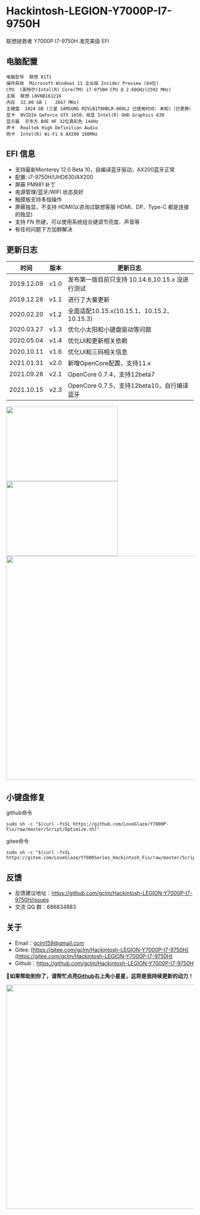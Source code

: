# Hackintosh-LEGION-Y7000P-I7-9750H

联想拯救者 Y7000P I7-9750H 准完美级 EFI

## 电脑配置

```
电脑型号  联想 81T1
操作系统  Microsoft Windows 11 企业版 Insider Preview (64位)
CPU  (英特尔)Intel(R) Core(TM) i7-9750H CPU @ 2.60GHz(2592 MHz)
主板  联想 LNVNB161216
内存  32.00 GB (   2667 MHz)
主硬盘  1024 GB (三星 SAMSUNG MZVLB1T0HBLR-000L2 已使用时间: 未知)（已更换）
显卡  NVIDIA GeForce GTX 1650，核显 Intel(R) UHD Graphics 630
显示器  京东方 BOE HF 32位真彩色 144Hz
声卡  Realtek High Definition Audio
网卡  Intel(R) Wi-Fi 6 AX200 160MHz
```

## EFI 信息
- 支持最新Monterey 12.0 Beta 10，自编译蓝牙驱动，AX200蓝牙正常
- 配置: i7-9750H/UHD630/AX200
- 屏蔽 PM981 补丁
- 电源管理/蓝牙/WIFI 状态良好
- 触摸板支持多指操作
- 屏蔽独显，不支持 HDMI(以咨询过联想客服 HDMI、DP、Type-C 都是连接的独显)
- 支持 FN 热键，可以使用系统组合键调节亮度、声音等
- 有任何问题下方加群解决
## 更新日志

| 时间       | 版本 | 更新日志                                         |
| ---------- | ---- | -----------------------------------------------|
| 2019.12.09 | v1.0 | 发布第一版目前只支持 10.14.6,10.15.x 没进行测试   |
| 2019.12.28 | v1.1 | 进行了大量更新                                  |
| 2020.02.20 | v1.2 | 全面适配10.15.x(10.15.1、10.15.2、10.15.3)      |
| 2020.03.27 | v1.3 | 优化小太阳和小键盘驱动等问题                     |
| 2020.05.04 | v1.4 | 优化UI和更新相关依赖                            |
| 2020.10.11 | v1.6 | 优化UI和三码相关信息                            |
| 2021.01.31 | v2.0 | 新增OpenCore配置，支持11.x                      |
| 2021.09.26 | v2.1 | OpenCore 0.7.4，支持12beta7                    |
| 2021.10.15 | v2.3 | OpenCore 0.7.5，支持12beta10，自行编译蓝牙      |

<img src='https://cdn.jsdelivr.net/gh/LoveGlaze/images@master/1.png' height="200px" width="300px"><img src='https://cdn.jsdelivr.net/gh/LoveGlaze/images@master/2.png' height="200px" width="300px"/>
<img src='https://cdn.jsdelivr.net/gh/LoveGlaze/images@master/3.png' width="600px"/>
## 小键盘修复
github命令
```
sudo sh -c "$(curl -fsSL https://github.com/LoveGlaze/Y7000P-Fix/raw/master/Script/Optimize.sh)"
```
gitee命令
```
sudo sh -c "$(curl -fsSL https://gitee.com/LoveGlaze/Y7000Series_Hackintosh_Fix/raw/master/Script/Optimize.sh)"
```
## 反馈

- 反馈建议地址：<https://github.com/gclm/Hackintosh-LEGION-Y7000P-I7-9750H/issues>
- 交流 QQ 群：686834883

## 关于

- Email：[gclm159@gmail.com](mailto:gclm159@gmail.com)
- Gitee:  [https://gitee.com/gclm/Hackintosh-LEGION-Y7000P-I7-9750H](https://gitee.com/gclm/Hackintosh-LEGION-Y7000P-I7-9750H)
- Github：<https://github.com/gclm/Hackintosh-LEGION-Y7000P-I7-9750H>

**📣如果帮助到你了，请帮忙点亮[Github](https://github.com/gclm/Hackintosh-LEGION-Y7000P-I7-9750H)右上角小星星，这将是我持续更新的动力！**

<img src='https://cdn.jsdelivr.net/gh/gclm/images@master/20191230923363Du7so.jpg' width="600px" />


